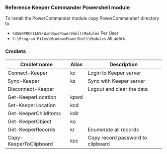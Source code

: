 ### Reference Keeper Commander Powershell module

To install the PowerCommander module copy PowerCommander\ directory to 
* `%USERPROFILE%\WindowsPowerShell\Modules` Per User
* `C:\Program Files\WindowsPowerShell\Modules` All users

### Cmdlets

| Cmdlet name             | Alias | Description
|-------------------------|-------|----------------------------
| Connect-Keeper          | kc    | Login to Keeper server
| Sync-Keeper             | ks    | Sync with Keeper server 
| Disconnect-Keeper       |       | Logout and clear the data
| Get-KeeperLocation      | kpwd  | 
| Set-KeeperLocation      | kcd   |
| Get-KeeperChildItems    | kdir  |
| Get-KeeperObject        | ko    |
| Get-KeeperRecords       | kr    | Enumerate all records
| Copy-KeeperToClipboard  | kcc   | Copy record password to clipboard